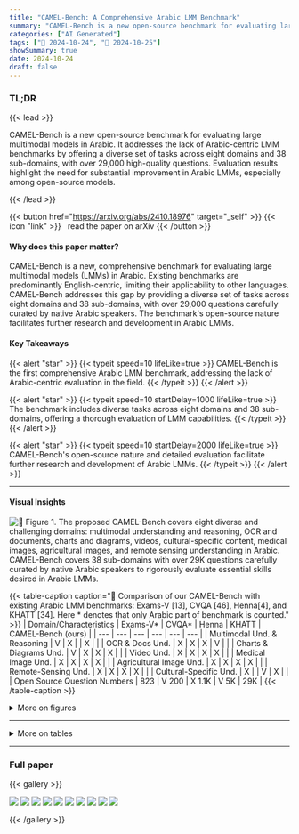 ```yaml
---
title: "CAMEL-Bench: A Comprehensive Arabic LMM Benchmark"
summary: "CAMEL-Bench is a new open-source benchmark for evaluating large multimodal models in Arabic.  It addresses the lack of Arabic-centric LMM benchmarks by offering a diverse set of tasks across eight dom....."
categories: ["AI Generated"]
tags: ["🔖 2024-10-24", "🤗 2024-10-25"]
showSummary: true
date: 2024-10-24
draft: false
---
```


### TL;DR


{{< lead >}}

CAMEL-Bench is a new open-source benchmark for evaluating large multimodal models in Arabic.  It addresses the lack of Arabic-centric LMM benchmarks by offering a diverse set of tasks across eight domains and 38 sub-domains, with over 29,000 high-quality questions.  Evaluation results highlight the need for substantial improvement in Arabic LMMs, especially among open-source models.

{{< /lead >}}


{{< button href="https://arxiv.org/abs/2410.18976" target="_self" >}}
{{< icon "link" >}} &nbsp; read the paper on arXiv
{{< /button >}}

#### Why does this paper matter?
CAMEL-Bench is a new, comprehensive benchmark for evaluating large multimodal models (LMMs) in Arabic.  Existing benchmarks are predominantly English-centric, limiting their applicability to other languages. CAMEL-Bench addresses this gap by providing a diverse set of tasks across eight domains and 38 sub-domains, with over 29,000 questions carefully curated by native Arabic speakers.  The benchmark's open-source nature facilitates further research and development in Arabic LMMs.
#### Key Takeaways

{{< alert "star" >}}
{{< typeit speed=10 lifeLike=true >}} CAMEL-Bench is the first comprehensive Arabic LMM benchmark, addressing the lack of Arabic-centric evaluation in the field. {{< /typeit >}}
{{< /alert >}}

{{< alert "star" >}}
{{< typeit speed=10 startDelay=1000 lifeLike=true >}} The benchmark includes diverse tasks across eight domains and 38 sub-domains, offering a thorough evaluation of LMM capabilities. {{< /typeit >}}
{{< /alert >}}

{{< alert "star" >}}
{{< typeit speed=10 startDelay=2000 lifeLike=true >}} CAMEL-Bench's open-source nature and detailed evaluation facilitate further research and development of Arabic LMMs. {{< /typeit >}}
{{< /alert >}}

------
#### Visual Insights



![](figures/figures_1_0.png "🔼 Figure 1. The proposed CAMEL-Bench covers eight diverse and challenging domains: multimodal understanding and reasoning, OCR and documents, charts and diagrams, videos, cultural-specific content, medical images, agricultural images, and remote sensing understanding in Arabic. CAMEL-Bench covers 38 sub-domains with over 29K questions carefully curated by native Arabic speakers to rigorously evaluate essential skills desired in Arabic LMMs.")





{{< table-caption caption="🔽 Comparison of our CAMEL-Bench with existing Arabic LMM benchmarks: Exams-V [13], CVQA [46], Henna[4], and KHATT [34]. Here * denotes that only Arabic part of benchmark is counted." >}}
| Domain/Characteristics | Exams-V* | CVQA* | Henna | KHATT | CAMEL-Bench (ours) |
| --- | --- | --- | --- | --- | --- |
| Multimodal Und. & Reasoning | V | X |  | X |  |
| OCR & Docs Und. | X | X | X | V |  |
| Charts & Diagrams Und. | V | X | X | X |  |
| Video Und. | X | X | X | X |  |
| Medical Image Und. | X | X | X | X |  |
| Agricultural Image Und. | X | X | X | X |  |
| Remote-Sensing Und. | X | X | X | X |  |
| Cultural-Specific Und. | X |  | V | X |  |
| Open Source Question Numbers | 823 | V 200 | X 1.1K | V 5K | 29K |
{{< /table-caption >}}





<details>
<summary>More on figures
</summary>


![](figures/figures_2_0.png "🔼 Figure 1. The proposed CAMEL-Bench covers eight diverse and challenging domains: multimodal understanding and reasoning, OCR and documents, charts and diagrams, videos, cultural-specific content, medical images, agricultural images, and remote sensing understanding in Arabic. CAMEL-Bench covers 38 sub-domains with over 29K questions carefully curated by native Arabic speakers to rigorously evaluate essential skills desired in Arabic LMMs.")

![](figures/figures_4_0.png "🔼 Figure 3. The CAMEL-Bench Filtering and Verification Pipeline consists of two paths: Original Arabic and translated Arabic. For original Arabic (top row), a 20% random sample undergoes manual verification; if errors are below 40%, the data passes; otherwise, the entire sub-category is reviewed. For Translated Arabic (bottom row), We employ Qwen7B model [8] to assess semantic similarity between the original and translated question-answer pairs on fuzzy-basis evaluation. Pairs passing the evaluation proceed, while those that fail undergo manual review. Based on this, data may require Manual Handling for manual re-translation, Refine & Verify for refinement through the model, or Non-Translated Review where the data is re-sent for translation due to the absence of an Arabic version.")

![](figures/figures_5_0.png "🔼 Figure 2. CAMEL-Bench examples spanning eight diverse domains, encompassing a wide range of visual data types and tasks.")

![](figures/figures_5_1.png "🔼 Figure 2. CAMEL-Bench examples spanning eight diverse domains, encompassing a wide range of visual data types and tasks.")


</details>

------







<details>
<summary>More on tables
</summary>


{{< table-caption caption="🔽 Table 2. Different data sources used for 38 sub-domains corresponding to eight domains, with around 29k questions in total. The different data sources include: MME [15], MMBench [30], MMT-Bench-MI [56], SEED [23], MMMU [58], MMMU-Pro [60], CountBench [39], POPE [26], MathVista [33], Exams-V (Arabic portion) [13], ScienceQA-IMG [32], GQA [20], VizWiz [10], VQAv2 [17], BLINK [16], MuirBench [50], COCO [27], Imagenet [14], Mocheg [55], Snli-Ve [54], Pinterest [42], RealWorldQA [53], PATS-01 [3], KHATT [34], PATD [40], Historical Arabic Handwritten Text Recognition Dataset [37], ISI-PPT-Dataset [52], EvArEST [18], MTVQA [49], ChartQA [35], IconQA [31], BEC-Arabic [47], Claude-3.5 [5], arab-celeb-dataset [36], arabic-food-101 [6], Countries and landmarks [41, 51, 57], Pexel [41], AgroGPT [7], GeoChat [22]. These data sources are carefully translated and verified to ensure quality and relevance." >}}
| Domains | Sub-Domains | Source | Number of Questions |
| --- | --- | --- | --- |
| Multimodal Understanding and Reasoning | Visual Understanding/ Reasoning | MME, MMBench, MMT-Bench-MI, SEED, MMMU | 3,971 |
| Multimodal Understanding and Reasoning | Object Hallucination Evaluation | CountBench, MMT-Bench-MI, POPE | 997 |
| Multimodal Understanding and Reasoning | Math and Logic Reasoning | MathVista | 531 |
| Multimodal Understanding and Reasoning | Scientific Reasoning | ScienceQA-IMG, Exams-V | 1,624 |
| Multimodal Understanding and Reasoning | Visual Question Answering | GQA, VizWiz, VQAv2 | 3,840 |
| Multimodal Understanding and Reasoning | InforGrahpics VQA | AI-Generated (GPT-4o), Pinterest | 120 |
| Multimodal Understanding and Reasoning | Complex Visual Perception | BLINK | 1,422 |
| Multimodal Understanding and Reasoning | Real-world Spatial Understanding | RealWorldQA | 624 |
| Multimodal Understanding and Reasoning | Multi-image Understanding | MMT-Bench-MI, MuirBench | 1,062 |
| Multimodal Understanding and Reasoning | Object-level Perception | COCO, ImageNet, Mocheg, Snli-Ve | 60 |
| OCR and Document Understanding | Scanned Documents (OCR) | ArabicDatasetOCR | 480 |
| OCR and Document Understanding | Scanned Documents (VQA) | MTVQA | 703 |
| OCR and Document Understanding | Scene Text (OCR) | EvArEST | 1,217 |
| OCR and Document Understanding | Books (OCR) | Historical Arabic Handwritten Text Recognition Dataset | 40 |
| OCR and Document Understanding | PowerPoint Slides (OCR) | ISI-PPT-Dataset | 2,354 |
| OCR and Document Understanding | PowerPoint Slides (VQA) | ISI-PPT-Dataset | 711 |
| OCR and Document Understanding | Handwriting (OCR) | KHATT Line | 1,400 |
| OCR and Document Understanding | Newsletters (OCR) | PATD | 506 |
| OCR and Document Understanding | Lines (OCR) | PATS-01 | 520 |
| Chart and Diagram Understanding | Charts | ChartQA | 745 |
| Chart and Diagram Understanding | Diagrams Understanding | MMMU (diagrams), ICON-QA, AI-Generated, Pinterest, BCE-Arabic | 1,994 |
| Chart and Diagram Understanding | Tables | BCE-Arabic, Excel | 81 |
| Video Understanding | Countries/ Landmarks | Pexel | 87 |
| Video Understanding | Cultural-Specific Occasions | Pexel | 24 |
| Video Understanding | General Video Scenes | Video-MME | 654 |
| Cultural Specific Understanding | Celebrities | arab-celeb-dataset | 444 |
| Cultural Specific Understanding | Food | arabic-food-101, Pexel | 347 |
| Cultural Specific Understanding | Countries/ Landmarks | Pexel | 494 |
| Medical Imaging Understanding | Basic Medical Science | MMMU, MMMU Pro | 89 |
| Medical Imaging Understanding | Clinical Medicine | MMMU, MMMU Pro | 83 |
| Medical Imaging Understanding | Public Health | MMMU, MMMU Pro | 87 |
| Medical Imaging Understanding | Pharmacy | MMMU, MMMU Pro | 82 |
| Medical Imaging Understanding | Diagnosis | MMMU, MMMU Pro | 87 |
| Medical Imaging Understanding | MMT-MI-Bench | 78 |  |
| Medical Imaging Understanding | Medical Understanding | 769 |  |
| Agricultural Image Understanding | Agriculture Image Understanding Remote Sensing Understanding | AgroGPT GeoChat | 709 |
| Remote Sensing Understanding Total | Remote Sensing Understanding Total | Remote Sensing Understanding Total | 29,036 |
{{< /table-caption >}}

{{< table-caption caption="🔽 Table 3. Performance comparison of different closed-and open-source LMMs on CAMEL-Bench. We present per-domain results of seven LMMs: GPT-40 [38], GPT-40-mini [38], Gemini-1.5-Pro [2], Gemini-1.5-Flash [2], Pangea-7B [59], Qwen2-VL [9], InternVL2-8B [11], and LLaVaNeXt-7B [29]. GPT-40 excels in most domains, while GPT-40-mini offers an impressive balance of performance and model size. All models struggle with remote sensing, medical imaging, OCR & document understanding, and general multimodal understanding and reasoning domains. Open-source models like InternVL2-8B and LLaVaNeXt-7B show a decline in performance across domains, with their best results in video understanding." >}}
| Method | MM Understanding & Reasoning | OCR & Document Understanding | Charts & Diagram Understanding | Video Understanding | Cultural Specific Understanding | Medical Imaging | Agro Specific | Remote Sensing Understanding |
| --- | --- | --- | --- | --- | --- | --- | --- | --- |
| GPT-4o | 57.90 | 59.11 | 73.57 | 74.27 | 80.86 | 49.90 | 80.75 | 22.85 |
| GPT-4o-mini | 48.82 | 42.89 | 64.98 | 68.11 | 65.92 | 47.37 | 79.58 | 16.93 |
| Gemini-1.5-Pro | 46.67 | 36.59 | 47.06 | 42.94 | 56.24 | 33.77 | 72.12 | 17.07 |
| Gemini-1.5-Flash | 45.58 | 33.59 | 48.25 | 53.31 | 46.54 | 42.86 | 76.06 | 14.95 |
| Pangea-7B | 40.09 | 26.47 | 38.87 | 49.01 | 20.34 | 31.99 | 74.51 | 6.67 |
| Qwen2-VL-2B | 40.59 | 25.68 | 27.83 | 38.90 | 34.27 | 29.12 | 52.02 | 12.56 |
| Intern VL2-8B | 30.41 | 15.91 | 30.27 | 51.42 | 20.88 | 29.48 | 44.47 | 5.36 |
| LLaVa-NeXt-7B | 26.33 | 19.12 | 27.56 | 44.90 | 28.30 | 22.54 | 42.00 | 8.33 |
{{< /table-caption >}}


</details>

------



### Full paper

{{< gallery >}}

  <img src="paper_images/1.png" class="grid-w50 md:grid-w33 xl:grid-w25" />

  <img src="paper_images/2.png" class="grid-w50 md:grid-w33 xl:grid-w25" />

  <img src="paper_images/3.png" class="grid-w50 md:grid-w33 xl:grid-w25" />

  <img src="paper_images/4.png" class="grid-w50 md:grid-w33 xl:grid-w25" />

  <img src="paper_images/5.png" class="grid-w50 md:grid-w33 xl:grid-w25" />

  <img src="paper_images/6.png" class="grid-w50 md:grid-w33 xl:grid-w25" />

  <img src="paper_images/7.png" class="grid-w50 md:grid-w33 xl:grid-w25" />

  <img src="paper_images/8.png" class="grid-w50 md:grid-w33 xl:grid-w25" />

  <img src="paper_images/9.png" class="grid-w50 md:grid-w33 xl:grid-w25" />

  <img src="paper_images/10.png" class="grid-w50 md:grid-w33 xl:grid-w25" />

{{< /gallery >}}